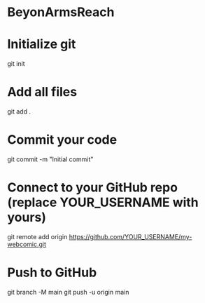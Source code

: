 # BeyonArmsReach
# Initialize git
git init

# Add all files
git add .

# Commit your code
git commit -m "Initial commit"

# Connect to your GitHub repo (replace YOUR_USERNAME with yours)
git remote add origin https://github.com/YOUR_USERNAME/my-webcomic.git 

# Push to GitHub
git branch -M main
git push -u origin main
